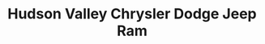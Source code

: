 ---
title: "Hudson Valley Chrysler Dodge Jeep Ram"
url: /newburgh/hudson-valley-chrysler-dodge-jeep-ram/
shop: Autohaus
---